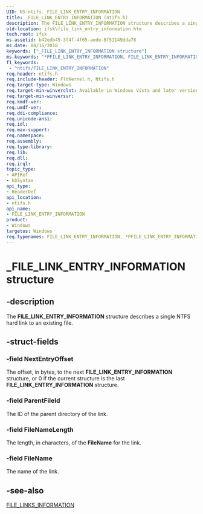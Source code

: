```yaml
---
UID: NS:ntifs._FILE_LINK_ENTRY_INFORMATION
title: _FILE_LINK_ENTRY_INFORMATION (ntifs.h)
description: The FILE_LINK_ENTRY_INFORMATION structure describes a single NTFS hard link to an existing file.
old-location: ifsk\file_link_entry_information.htm
tech.root: ifsk
ms.assetid: b42edb45-3f4f-4f65-aede-8f51149dda78
ms.date: 04/16/2018
keywords: ["_FILE_LINK_ENTRY_INFORMATION structure"]
ms.keywords: "*PFILE_LINK_ENTRY_INFORMATION, FILE_LINK_ENTRY_INFORMATION, FILE_LINK_ENTRY_INFORMATION structure [Installable File System Drivers], PFILE_LINK_ENTRY_INFORMATION, PFILE_LINK_ENTRY_INFORMATION structure pointer [Installable File System Drivers], _FILE_LINK_ENTRY_INFORMATION, ifsk.file_link_entry_information, ntifs/FILE_LINK_ENTRY_INFORMATION, ntifs/PFILE_LINK_ENTRY_INFORMATION"
f1_keywords:
 - "ntifs/FILE_LINK_ENTRY_INFORMATION"
req.header: ntifs.h
req.include-header: FltKernel.h, Ntifs.h
req.target-type: Windows
req.target-min-winverclnt: Available in Windows Vista and later versions of the Windows operating system.
req.target-min-winversvr: 
req.kmdf-ver: 
req.umdf-ver: 
req.ddi-compliance: 
req.unicode-ansi: 
req.idl: 
req.max-support: 
req.namespace: 
req.assembly: 
req.type-library: 
req.lib: 
req.dll: 
req.irql: 
topic_type:
- APIRef
- kbSyntax
api_type:
- HeaderDef
api_location:
- ntifs.h
api_name:
- FILE_LINK_ENTRY_INFORMATION
product:
- Windows
targetos: Windows
req.typenames: FILE_LINK_ENTRY_INFORMATION, *PFILE_LINK_ENTRY_INFORMATION
---
```


# _FILE_LINK_ENTRY_INFORMATION structure


## -description


The <b>FILE_LINK_ENTRY_INFORMATION</b> structure describes a single NTFS hard link to an existing file.


## -struct-fields




### -field NextEntryOffset

The offset, in bytes, to the next <b>FILE_LINK_ENTRY_INFORMATION</b> structure, or 0 if the current structure is the last  <b>FILE_LINK_ENTRY_INFORMATION</b> structure.


### -field ParentFileId

The ID of the parent directory of the link.


### -field FileNameLength

The length, in characters, of the <b>FileName</b> for the link.


### -field FileName

The name of the link.


## -see-also




<a href="https://docs.microsoft.com/windows-hardware/drivers/ddi/ntifs/ns-ntifs-_file_links_information">FILE_LINKS_INFORMATION</a>
 

 

